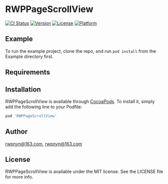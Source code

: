 # RWPPageScrollView

[![CI Status](https://img.shields.io/travis/rwpnyn@163.com/RWPPageScrollView.svg?style=flat)](https://travis-ci.org/rwpnyn@163.com/RWPPageScrollView)
[![Version](https://img.shields.io/cocoapods/v/RWPPageScrollView.svg?style=flat)](https://cocoapods.org/pods/RWPPageScrollView)
[![License](https://img.shields.io/cocoapods/l/RWPPageScrollView.svg?style=flat)](https://cocoapods.org/pods/RWPPageScrollView)
[![Platform](https://img.shields.io/cocoapods/p/RWPPageScrollView.svg?style=flat)](https://cocoapods.org/pods/RWPPageScrollView)

## Example

To run the example project, clone the repo, and run `pod install` from the Example directory first.

## Requirements

## Installation

RWPPageScrollView is available through [CocoaPods](https://cocoapods.org). To install
it, simply add the following line to your Podfile:

```ruby
pod 'RWPPageScrollView'
```

## Author

rwpnyn@163.com, rwpnyn@163.com

## License

RWPPageScrollView is available under the MIT license. See the LICENSE file for more info.

